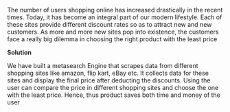 The number of users shopping online has increased drastically in the recent times. Today, it has become an integral part of our modern lifestyle. Each of these sites provide different discount rates so as to attract new and new customers. As more and more new sites pop into existence, the customers face a really big dilemma in choosing the right product with the least price

**Solution**

We have built a metasearch Engine that scrapes data from different shopping sites like amazon, flip kart, eBay etc. It collects data for these sites and display the final price after deducting the discounts. Using the user can compare the price in different shopping sites and choose the one with the least price. Hence, thus product saves both time and money of the user

